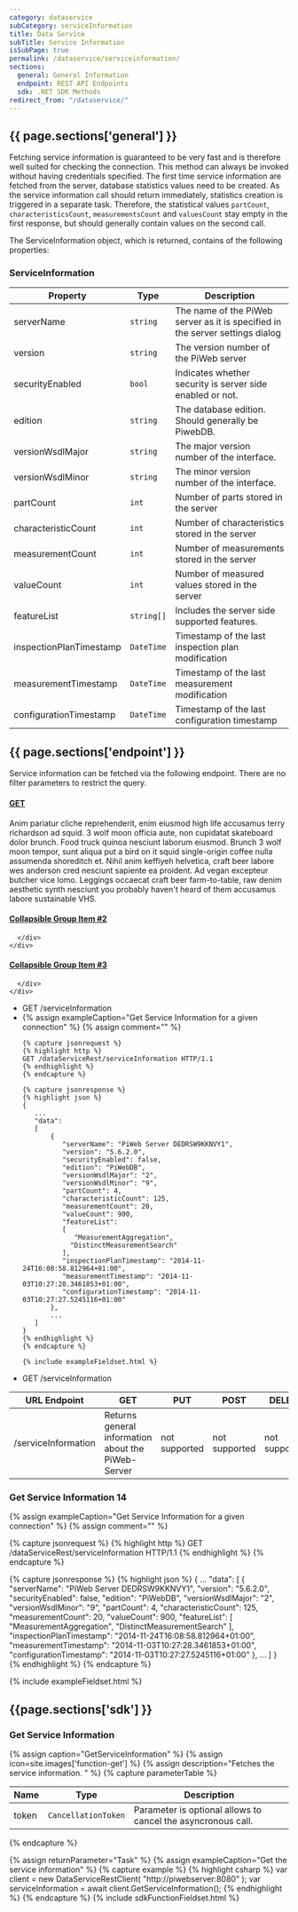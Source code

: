 ```yaml
---
category: dataservice
subCategory: serviceInformation
title: Data Service
subTitle: Service Information
isSubPage: true
permalink: /dataservice/serviceinformation/
sections:
  general: General Information
  endpoint: REST API Endpoints
  sdk: .NET SDK Methods
redirect_from: "/dataservice/"
---
```


## {{ page.sections['general'] }}

Fetching service information is guaranteed to be very fast and is therefore well suited for checking the connection. This method can always be invoked without having credentials specified.
The first time service information are fetched from the server, database statistics values need to be created. As the service information call should return immediately, statistics creation is triggered in a separate task. Therefore, the statistical values ```partCount```, ```characteristicsCount```, ```measurementsCount``` and ```valuesCount``` stay empty in the first response, but should generally contain values on the second call.

The ServiceInformation object, which is returned, contains of the following properties:

### ServiceInformation

Property | Type | Description
---------|------|-------------
serverName | ```string``` | The name of the PiWeb server as it is specified in the server settings dialog
version | ```string``` | The version number of the PiWeb server
securityEnabled | ```bool``` | Indicates whether security is server side enabled or not.
edition | ```string``` | The database edition. Should generally be PiwebDB.
versionWsdlMajor | ```string``` | The major version number of the interface.
versionWsdlMinor | ```string``` | The minor version number of the interface.
partCount | ```int``` | Number of parts stored in the server
characteristicCount |```int``` | Number of characteristics stored in the server
measurementCount | ```int``` | Number of measurements stored in the server
valueCount | ```int``` | Number of measured values stored in the server
featureList | ```string[]``` | Includes the server side supported features.
inspectionPlanTimestamp | ```DateTime``` | Timestamp of the last inspection plan modification
measurementTimestamp | ```DateTime``` | Timestamp of the last measurement modification
configurationTimestamp | ```DateTime``` | Timestamp of the last configuration timestamp

## {{ page.sections['endpoint'] }}

Service information can be fetched via the following endpoint. There are no filter parameters to restrict the query.

<div class="panel-group" id="accordion" role="tablist" aria-multiselectable="true">
  <div class="panel panel-default">
    <div class="panel-heading" role="tab" id="headingOne">
      <h4 class="panel-title">
        <a class="collapsed" data-toggle="collapse" data-parent="#accordion" href="#collapseOne" aria-expanded="false" aria-controls="collapseOne">
          <span class="label label-primary">GET</span>
        </a>
      </h4>
    </div>
    <div id="collapseOne" class="panel-collapse collapse" role="tabpanel" aria-labelledby="headingOne">
      <div class="panel-body">
        Anim pariatur cliche reprehenderit, enim eiusmod high life accusamus terry richardson ad squid. 3 wolf moon officia aute, non cupidatat skateboard dolor brunch. Food truck quinoa nesciunt laborum eiusmod. Brunch 3 wolf moon tempor, sunt aliqua put a bird on it squid single-origin coffee nulla assumenda shoreditch et. Nihil anim keffiyeh helvetica, craft beer labore wes anderson cred nesciunt sapiente ea proident. Ad vegan excepteur butcher vice lomo. Leggings occaecat craft beer farm-to-table, raw denim aesthetic synth nesciunt you probably haven't heard of them accusamus labore sustainable VHS.
      </div>
    </div>
  </div>
  <div class="panel panel-default">
    <div class="panel-heading" role="tab" id="headingTwo">
      <h4 class="panel-title">
        <a class="collapsed" data-toggle="collapse" data-parent="#accordion" href="#collapseTwo" aria-expanded="false" aria-controls="collapseTwo">
          Collapsible Group Item #2
        </a>
      </h4>
    </div>
    <div id="collapseTwo" class="panel-collapse collapse" role="tabpanel" aria-labelledby="headingTwo">
      <div class="panel-body">
        
      </div>
    </div>
  </div>
  <div class="panel panel-default">
    <div class="panel-heading" role="tab" id="headingThree">
      <h4 class="panel-title">
        <a class="collapsed" data-toggle="collapse" data-parent="#accordion" href="#collapseThree" aria-expanded="false" aria-controls="collapseThree">
          Collapsible Group Item #3
        </a>
      </h4>
    </div>
    <div id="collapseThree" class="panel-collapse collapse" role="tabpanel" aria-labelledby="headingThree">
      <div class="panel-body">
        
      </div>
    </div>
  </div>
</div>

<ul class="list-group">
  <li class="list-group-item" data-toggle="collapse" data-target="#collapseExample">
    <span class="label label-primary">GET</span>
    /serviceInformation
  </li>
  <li class="list-group-item collapse" id="collapseExample">
    {% assign exampleCaption="Get Service Information for a given connection" %}
    {% assign comment="" %}
    
    {% capture jsonrequest %}
    {% highlight http %}
    GET /dataServiceRest/serviceInformation HTTP/1.1
    {% endhighlight %}
    {% endcapture %}
    
    {% capture jsonresponse %}
    {% highlight json %}
    {
       ...
       "data":
       [
           {
              "serverName": "PiWeb Server DEDRSW9KKNVY1",
              "version": "5.6.2.0",
              "securityEnabled": false,
              "edition": "PiWebDB",
              "versionWsdlMajor": "2",
              "versionWsdlMinor": "9",
              "partCount": 4,
              "characteristicCount": 125,
              "measurementCount": 20,
              "valueCount": 900,
              "featureList":
              [
                 "MeasurementAggregation",
                "DistinctMeasurementSearch"
              ],
              "inspectionPlanTimestamp": "2014-11-24T16:08:58.812964+01:00",
              "measurementTimestamp": "2014-11-03T10:27:28.3461853+01:00",
              "configurationTimestamp": "2014-11-03T10:27:27.5245116+01:00"
           },
           ...
       ]
    }
    {% endhighlight %}
    {% endcapture %}
    
    {% include exampleFieldset.html %}
  </li>
</ul>

<ul class="list-group">
  <li class="list-group-item">
    <span class="label label-primary">GET</span>
    /serviceInformation
  </li>
</ul>

URL Endpoint | GET | PUT | POST | DELETE
-------------|-----|-----|------|-------
/serviceInformation | Returns general information about the PiWeb-Server | not supported | not supported | not supported

### Get Service Information <span class="badge">14</span>

{% assign exampleCaption="Get Service Information for a given connection" %}
{% assign comment="" %}

{% capture jsonrequest %}
{% highlight http %}
GET /dataServiceRest/serviceInformation HTTP/1.1
{% endhighlight %}
{% endcapture %}

{% capture jsonresponse %}
{% highlight json %}
{
   ...
   "data":
   [
       {
          "serverName": "PiWeb Server DEDRSW9KKNVY1",
          "version": "5.6.2.0",
          "securityEnabled": false,
          "edition": "PiWebDB",
          "versionWsdlMajor": "2",
          "versionWsdlMinor": "9",
          "partCount": 4,
          "characteristicCount": 125,
          "measurementCount": 20,
          "valueCount": 900,
          "featureList":
          [
             "MeasurementAggregation",
            "DistinctMeasurementSearch"
          ],
          "inspectionPlanTimestamp": "2014-11-24T16:08:58.812964+01:00",
          "measurementTimestamp": "2014-11-03T10:27:28.3461853+01:00",
          "configurationTimestamp": "2014-11-03T10:27:27.5245116+01:00"
       },
       ...
   ]
}
{% endhighlight %}
{% endcapture %}

{% include exampleFieldset.html %}


## {{page.sections['sdk'] }}

### Get Service Information

{% assign caption="GetServiceInformation" %}
{% assign icon=site.images['function-get'] %}
{% assign description="Fetches the service information. " %}
{% capture parameterTable %}

Name           | Type                                  | Description
---------------|---------------------------------------|--------------------------------------------------
token          | ```CancellationToken```               | Parameter is optional allows to cancel the asyncronous call.
{% endcapture %}

{% assign returnParameter="Task<ServiceInformation>" %}
{% assign exampleCaption="Get the service information" %}
{% capture example %}
{% highlight csharp %}
var client = new DataServiceRestClient( "http://piwebserver:8080" );
var serviceInformation = await client.GetServiceInformation();
{% endhighlight %}
{% endcapture %}
{% include sdkFunctionFieldset.html %}
